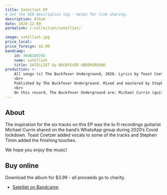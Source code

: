 ```yaml
---
title: Satelliet EP
# Set the SEO description tag - helps for link sharing.
description: Album
date: 2020-12-09
permalink: /:collection/satelliet/

image: satelliet.jpg
price_local:
price_foreign: $3.99
bandcamp:
    id: 3648166745
    name: satelliet
    title: SATELLIET by BUCKFEVER UNDERGROUND
production: >-
    All songs (c) The Buckfever Underground, 2020. Lyrics by Toast Coetzer. All music by The Buckfever Underground.<br>
    <br>
    Published by The Buckfever Underground. Mixed and mastered by Stephen Timm. Cover design by Alice Inggs, photo by Toast.<br>
    <br>
    On this record, The Buckfever Underground are: Michael Currin (guitar), Stephen Timm (clavinova, field recordings) and Toast Coetzer (vocals, lyrics). Vocals and field recordings recorded on a Samsung S7 edge. Guitar recorded on Samsung Galaxy A10. Clavinola recorded by some kind of computer's sound card. Bier & Vryheid.
---
```


## About

The inspiration for the six tracks on this EP was the lo-fi recordings guitarist Michael Currin shared on the band’s WhatsApp group during 2020’s Covid lockdown. Toast Coetzer added vocals to some of the tracks and Stephen Timm added the finishing touches.

We hope you enjoy the music!

## Buy online

Download the album for $3.99 - all proceeds go to charity.

- [Satelliet on Bandcamp](https://buckfeverunderground.bandcamp.com/album/satelliet)
